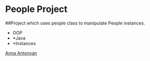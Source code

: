 # People Project

##Project which uses people class to manipulate People instances.
* OOP
* *Java
* *Instances

 [Anna Antonyan](http://sqasolution.com)
